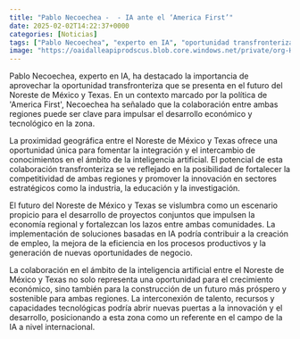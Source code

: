 ```yaml
---
title: "Pablo Necoechea -  - IA ante el ‘America First’"
date: 2025-02-02T14:22:37+0000
categories: [Noticias]
tags: ["Pablo Necoechea", "experto en IA", "oportunidad transfronteriza", "Noreste de México", "Texas", "colaboración", "inteligencia artificial", "desarrollo económico."]
image: "https://oaidalleapiprodscus.blob.core.windows.net/private/org-HKmKxpuNw3Y88lm4EBrIPq0n/user-ZwiCXOggLL8ZNNKE2g7rXFmV/img-XhNTRAKfarhnDNwBNVXWN0xR.png?st=2025-02-02T13%3A22%3A36Z&se=2025-02-02T15%3A22%3A36Z&sp=r&sv=2024-08-04&sr=b&rscd=inline&rsct=image/png&skoid=d505667d-d6c1-4a0a-bac7-5c84a87759f8&sktid=a48cca56-e6da-484e-a814-9c849652bcb3&skt=2025-02-02T00%3A28%3A15Z&ske=2025-02-03T00%3A28%3A15Z&sks=b&skv=2024-08-04&sig=WlyD7zxTrli3OT7xaAQPY5f85p4%2BJNTntCzynOb7wjw%3D"
---
```


Pablo Necoechea, experto en IA, ha destacado la importancia de aprovechar la oportunidad transfronteriza que se presenta en el futuro del Noreste de México y Texas. En un contexto marcado por la política de 'America First', Necoechea ha señalado que la colaboración entre ambas regiones puede ser clave para impulsar el desarrollo económico y tecnológico en la zona. 

La proximidad geográfica entre el Noreste de México y Texas ofrece una oportunidad única para fomentar la integración y el intercambio de conocimientos en el ámbito de la inteligencia artificial. El potencial de esta colaboración transfronteriza se ve reflejado en la posibilidad de fortalecer la competitividad de ambas regiones y promover la innovación en sectores estratégicos como la industria, la educación y la investigación.

El futuro del Noreste de México y Texas se vislumbra como un escenario propicio para el desarrollo de proyectos conjuntos que impulsen la economía regional y fortalezcan los lazos entre ambas comunidades. La implementación de soluciones basadas en IA podría contribuir a la creación de empleo, la mejora de la eficiencia en los procesos productivos y la generación de nuevas oportunidades de negocio.

La colaboración en el ámbito de la inteligencia artificial entre el Noreste de México y Texas no solo representa una oportunidad para el crecimiento económico, sino también para la construcción de un futuro más próspero y sostenible para ambas regiones. La interconexión de talento, recursos y capacidades tecnológicas podría abrir nuevas puertas a la innovación y el desarrollo, posicionando a esta zona como un referente en el campo de la IA a nivel internacional.
    
